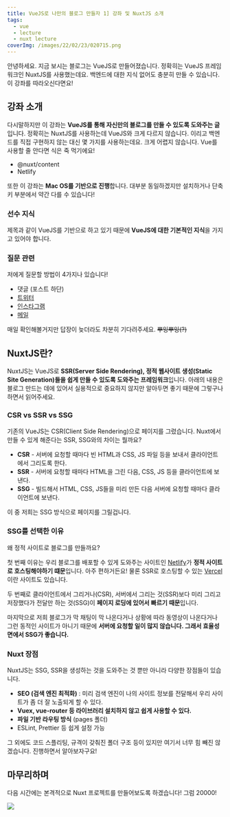```yaml
---
title: VueJS로 나만의 블로그 만들자 1] 강좌 및 NuxtJS 소개
tags:
  - vue
  - lecture
  - nuxt lecture
coverImg: /images/22/02/23/020715.png
---
```


안녕하세요. 지금 보시는 블로그는 VueJS로 만들어졌습니다. 정확히는 VueJS 프레임워크인 NuxtJS를 사용했는데요. 백엔드에 대한 지식 없어도 충분히 만들 수 있습니다. 이 강좌를 따라오신다면요!

<!--more-->

## 강좌 소개

다시말하지만 이 강좌는 **VueJS를 통해 자신만의 블로그를 만들 수 있도록 도와주는 글**입니다. 정확히는 NuxtJS를 사용하는데 VueJS와 크게 다르지 않습니다. 이리고 백엔드를 직접 구현하지 않는 대신 몇 가지를 사용하는데요. 크게 어렵지 않습니다. Vue를 사용할 줄 안다면 식은 죽 먹기에요!

- @nuxt/content
- Netlify

또한 이 강좌는 **Mac OS를 기반으로 진행**합니다. 대부분 동일하겠지만 설치하거나 단축키 부분에서 약간 다를 수 있습니다!

### 선수 지식

제목과 같이 VueJS를 기반으로 하고 있기 때문에 **VueJS에 대한 기본적인 지식**을 가지고 있어야 합니다.

### 질문 관련

저에게 질문할 방법이 4가지나 있습니다!

- 댓글 (포스트 하단)
- [트위터](https://twitter.com/BlogWealthy)
- [인스타그램](https://www.instagram.com/blogwealthy/)
- [메일](mailto:blogwealthy72@gmail.com)

매일 확인해볼거지만 답장이 늦더라도 차분히 기다려주세요. ~~뿌잉뿌잉(?)~~

## NuxtJS란?

NuxtJS는 VueJS로 **SSR(Server Side Rendering), 정적 웹사이트 생성(Static Site Generation)들을 쉽게 만들 수 있도록 도와주는 프레임워크**입니다. 아래의 내용은 블로그 만드는 데에 있어서 실용적으로 중요하지 않지만 알아두면 좋기 때문에 그렇구나 하면서 읽어주세요.

### CSR vs SSR vs SSG

기존의 VueJS는 CSR(Client Side Rendering)으로 페이지를 그렸습니다. Nuxt에서 만들 수 있게 해준다는 SSR, SSG와의 차이는 뭘까요?

<post-img src="/images/22/02/23/020737.png"></post-img>

- **CSR** - 서버에 요청할 때마다 빈 HTML과 CSS, JS 파일 등을 보내서 클라이언트에서 그리도록 한다.
- **SSR** - 서버에 요청할 때마다 HTML을 그린 다음, CSS, JS 등을 클라이언트에 보낸다.
- **SSG** - 빌드해서 HTML, CSS, JS들을 미리 만든 다음 서버에 요청할 때마다 클라이언트에 보낸다.

이 중 저희는 SSG 방식으로 페이지를 그릴겁니다.

### SSG를 선택한 이유

왜 정적 사이트로 블로그를 만들까요?

첫 번째 이유는 우리 블로그를 배포할 수 있게 도와주는 사이트인 [Netlify](https://www.netlify.com/)가 **정적 사이트로 호스팅해야하기 떄문**입니다. 아주 편하거든요! 물론 SSR로 호스팅할 수 있는 [Vercel](https://vercel.com/)이란 사이트도 있습니다.

<post-img src="/images/22/02/23/020749.png"></post-img>

두 번째로 클라이언트에서 그리거나(CSR), 서버에서 그리는 것(SSR)보다 미리 그리고 저장했다가 전달만 하는 것(SSG)이 **페이지 로딩에 있어서 빠르기 때문**입니다.

마지막으로 저희 블로그가 막 채팅이 막 나온다거나 상황에 따라 동영상이 나온다거나 그런 동적인 사이트가 아니기 때문에 **서버에 요청할 일이 많지 않습니다. 그래서 효율성면에서 SSG가 좋습니다.**

### Nuxt 장점

NuxtJS는 SSG, SSR을 생성하는 것을 도와주는 것 뿐만 아니라 다양한 장점들이 있습니다.

- **SEO (검색 엔진 최적화)** : 미리 검색 엔진이 나의 사이트 정보를 전달해서 우리 사이트가 좀 더 잘 노출되게 할 수 있다.
- **Vuex, vue-router 등 라이브러리 설치하지 않고 쉽게 사용할 수 있다.**
- **파일 기반 라우팅 방식** (pages 폴더)
- ESLint, Prettier 등 쉽게 설정 가능

그 외에도 코드 스플리팅, 규격이 갖춰진 폴더 구조 등이 있지만 여기서 너무 힘 빼진 않겠습니다. 진행하면서 알아보자구요!

## 마무리하며

다음 시간에는 본격적으로 Nuxt 프로젝트를 만들어보도록 하겠습니다! 그럼 20000!

![](/images/meme/제리인사.gif)
